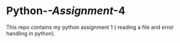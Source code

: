 # Python-_-Assignment_-4
This repo contains my python assignment 1 ( reading a file and error handling in python). 
